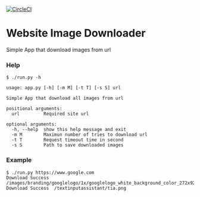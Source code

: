 [![CircleCI](https://circleci.com/gh/naufalafif/website-image-downloader.svg?style=svg)](https://circleci.com/gh/naufalafif/website-image-downloader)

# Website Image Downloader
Simple App that download images from url


### Help
```
$ ./run.py -h

usage: app.py [-h] [-m M] [-t T] [-s S] url

Simple App that download all images from url

positional arguments:
  url         Required site url

optional arguments:
  -h, --help  show this help message and exit
  -m M        Maximun number of tries to download url
  -t T        Request timeout time in second
  -s S        Path to save downloaded images
```

### Example
```
$ ./run.py https://www.google.com
Download Success  /images/branding/googlelogo/1x/googlelogo_white_background_color_272x92dp.png
Download Success  /textinputassistant/tia.png
```